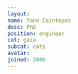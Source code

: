 ```yaml
---
layout:
name: Yann Cointepas
desc: PhD
position: engineer
cat: gaia
subcat: cati
avatar:
joined: 2006
---
```


